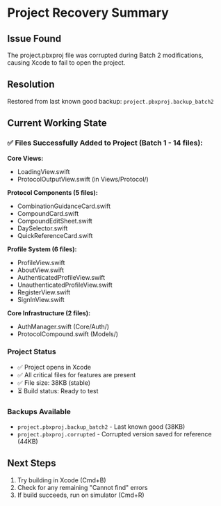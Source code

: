 # Project Recovery Summary

## Issue Found
The project.pbxproj file was corrupted during Batch 2 modifications, causing Xcode to fail to open the project.

## Resolution
Restored from last known good backup: `project.pbxproj.backup_batch2`

## Current Working State

### ✅ Files Successfully Added to Project (Batch 1 - 14 files):

**Core Views:**
- LoadingView.swift
- ProtocolOutputView.swift (in Views/Protocol/)

**Protocol Components (5 files):**
- CombinationGuidanceCard.swift
- CompoundCard.swift
- CompoundEditSheet.swift
- DaySelector.swift
- QuickReferenceCard.swift

**Profile System (6 files):**
- ProfileView.swift
- AboutView.swift
- AuthenticatedProfileView.swift
- UnauthenticatedProfileView.swift
- RegisterView.swift
- SignInView.swift

**Core Infrastructure (2 files):**
- AuthManager.swift (Core/Auth/)
- ProtocolCompound.swift (Models/)

### Project Status
- ✅ Project opens in Xcode
- ✅ All critical files for features are present
- ✅ File size: 38KB (stable)
- ⏳ Build status: Ready to test

### Backups Available
- `project.pbxproj.backup_batch2` - Last known good (38KB)
- `project.pbxproj.corrupted` - Corrupted version saved for reference (44KB)

## Next Steps

1. Try building in Xcode (Cmd+B)
2. Check for any remaining "Cannot find" errors
3. If build succeeds, run on simulator (Cmd+R)
